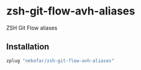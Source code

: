 # zsh-git-flow-avh-aliases
ZSH Git Flow aliases

## Installation
```zsh
zplug "nekofar/zsh-git-flow-avh-aliases"
```
